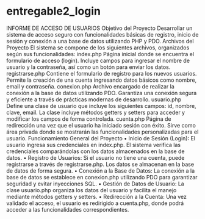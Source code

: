 # entregable2_login
INFORME DE ACCESO DE USUARIOS
Objetivo del Proyecto
Desarrollar un sistema de acceso seguro con funcionalidades básicas de registro, inicio de sesión y conexión a una base de datos utilizando PHP y PDO.
Archivos del Proyecto
El sistema se compone de los siguientes archivos, organizados según sus funcionalidades:
index.php
Página inicial donde se encuentra el formulario de acceso (login). Incluye campos para ingresar el nombre de usuario y la contraseña, así como un botón para enviar los datos.
registrarse.php
Contiene el formulario de registro para los nuevos usuarios. Permite la creación de una cuenta ingresando datos básicos como nombre, email y contraseña.
conexion.php
Archivo encargado de realizar la conexión a la base de datos utilizando PDO. Garantiza una conexión segura y eficiente a través de prácticas modernas de desarrollo.
usuario.php
Define una clase de usuario que incluye los siguientes campos: id, nombre, clave, email. La clase incluye métodos getters y setters para acceder y modificar los campos de forma controlada.
cuenta.php
Página de redirección una vez que el usuario ha iniciado sesión con éxito. Sirve como área privada donde se mostrarán las funcionalidades personalizadas para el usuario.
Funcionamiento General del Proyecto
•	Inicio de Sesión (Login): El usuario ingresa sus credenciales en index.php. El sistema verifica las credenciales comparándolas con los datos almacenados en la base de datos.
•	Registro de Usuarios: Si el usuario no tiene una cuenta, puede registrarse a través de registrarse.php. Los datos se almacenan en la base de datos de forma segura.
•	Conexión a la Base de Datos: La conexión a la base de datos se establece en conexion.php utilizando PDO para garantizar seguridad y evitar inyecciones SQL.
•	Gestión de Datos de Usuario: La clase usuario.php organiza los datos del usuario y facilita el manejo mediante métodos getters y setters.
•	Redirección a la Cuenta: Una vez validado el acceso, el usuario es redirigido a cuenta.php, donde podrá acceder a las funcionalidades correspondientes.


